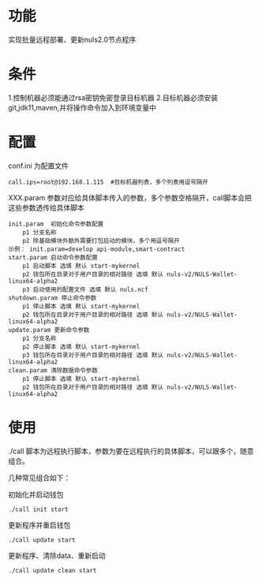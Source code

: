 # 功能
实现批量远程部署、更新nuls2.0节点程序
# 条件
1.控制机器必须能通过rsa密钥免密登录目标机器
2.目标机器必须安装git,jdk11,maven,并将操作命令加入到环境变量中
# 配置
conf.ini 为配置文件
```
call.ips=root@192.168.1.115  #目标机器列表，多个列表用逗号隔开
```

XXX.param 参数对应给具体脚本传入的参数，多个参数空格隔开，call脚本会把这些参数透传给具体脚本
```
init.param  初始化命令参数配置
    p1 分支名称  
    p2 除基础模块外额外需要打包启动的模块，多个用逗号隔开
示例： init.param=develop api-module,smart-contract
start.param 启动命令参数配置
    p1 启动脚本 选填 默认 start-mykernel
    p2 钱包所在目录对于用户目录的相对路径 选填 默认 nuls-v2/NULS-Wallet-linux64-alpha2
    p3 启动使用的配置文件 选填 默认 nuls.ncf
shutdown.param 停止命令参数
    p1 停止脚本 选填 默认 start-mykernel
    p2 钱包所在目录对于用户目录的相对路径 选填 默认 nuls-v2/NULS-Wallet-linux64-alpha2
update.param 更新命令参数    
    p1 分支名称  
    p2 停止脚本 选填 默认 start-mykernel
    p3 钱包所在目录对于用户目录的相对路径 选填 默认 nuls-v2/NULS-Wallet-linux64-alpha2
clean.param 清除数据命令参数
    p1 停止脚本 选填 默认 start-mykernel
    p2 钱包所在目录对于用户目录的相对路径 选填 默认 nuls-v2/NULS-Wallet-linux64-alpha2
```

# 使用
./call 脚本为远程执行脚本，参数为要在远程执行的具体脚本，可以跟多个，随意组合。

几种常见组合如下：


初始化并启动钱包
```
./call init start
```
更新程序并重启钱包
```
./call update start
```
更新程序、清除data、重新启动
```
./call update clean start
```